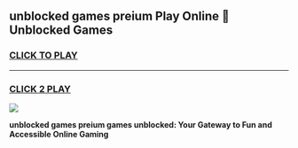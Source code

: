 
## unblocked games preium Play Online 👋 Unblocked Games
<h3>
<a href="https://premium.freeplayer.one?title=unblocked_games_preium&ref=19F">CLICK TO PLAY</a></h3>
<hr>

<h3>
<a href="https://premium.freeplayer.one?title=unblocked_games_preium&ref=19F">CLICK 2 PLAY</a>
  
</h3>

<a href="https://premium.freeplayer.one?title=unblocked_games_preium&ref=19F"><img src="https://clearcache.store/games.png"></a>


**unblocked games preium games unblocked: Your Gateway to Fun and Accessible Online Gaming**
